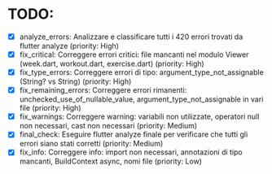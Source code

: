 # TODO:

- [x] analyze_errors: Analizzare e classificare tutti i 420 errori trovati da flutter analyze (priority: High)
- [x] fix_critical: Correggere errori critici: file mancanti nel modulo Viewer (week.dart, workout.dart, exercise.dart) (priority: High)
- [x] fix_type_errors: Correggere errori di tipo: argument_type_not_assignable (String? vs String) (priority: High)
- [x] fix_remaining_errors: Correggere errori rimanenti: unchecked_use_of_nullable_value, argument_type_not_assignable in vari file (priority: High)
- [x] fix_warnings: Correggere warning: variabili non utilizzate, operatori null non necessari, cast non necessari (priority: Medium)
- [x] final_check: Eseguire flutter analyze finale per verificare che tutti gli errori siano stati corretti (priority: Medium)
- [x] fix_info: Correggere info: import non necessari, annotazioni di tipo mancanti, BuildContext async, nomi file (priority: Low)
